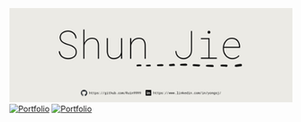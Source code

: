 ![Logo](assets/banner.png)
[![Portfolio](https://img.shields.io/badge/my_portfolio-000?style=for-the-badge&logo=ko-fi&logoColor=white)](https://Ruin9999.github.io)
[![Portfolio](https://img.shields.io/badge/linkedin?style=for-the-badge&logo=linked-in&logoColor=blue)](https://www.linkedin.com/in/yongsj/https://)